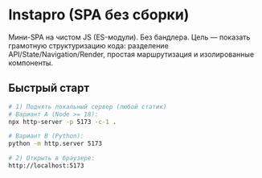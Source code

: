 # Instapro (SPA без сборки)

Мини-SPA на чистом JS (ES-модули). Без бандлера. Цель — показать грамотную структуризацию кода: разделение API/State/Navigation/Render, простая маршрутизация и изолированные компоненты.

## Быстрый старт

```bash
# 1) Поднять локальный сервер (любой статик)
# Вариант A (Node >= 18):
npx http-server -p 5173 -c-1 .

# Вариант B (Python):
python -m http.server 5173

# 2) Открыть в браузере:
http://localhost:5173
